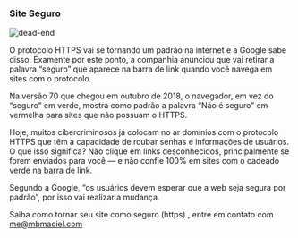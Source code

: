 ### Site Seguro

![dead-end](https://cdn.searchenginejournal.com/wp-content/uploads/2018/02/https-deadline-760x400.jpg)

O protocolo HTTPS vai se tornando um padrão na internet e a Google sabe disso. Examente por este ponto, a companhia anunciou que vai retirar a palavra “seguro” que aparece na barra de link quando você navega em sites com o protocolo.

Na versão 70 que chegou em outubro de 2018, o navegador, em vez do “seguro” em verde, mostra como padrão a palavra “Não é seguro” em vermelha para sites que não possuam o HTTPS.

Hoje, muitos cibercriminosos já colocam no ar domínios com o protocolo HTTPS que têm a capacidade de roubar senhas e informações de usuários. O que isso significa? Não clique em links desconhecidos, principalmente se forem enviados para você — e não confie 100% em sites com o cadeado verde na barra de link.

Segundo a Google, “os usuários devem esperar que a web seja segura por padrão”, por isso vai realizar a mudança.

Saiba como tornar seu site como seguro (https) , entre em contato com me@mbmaciel.com

